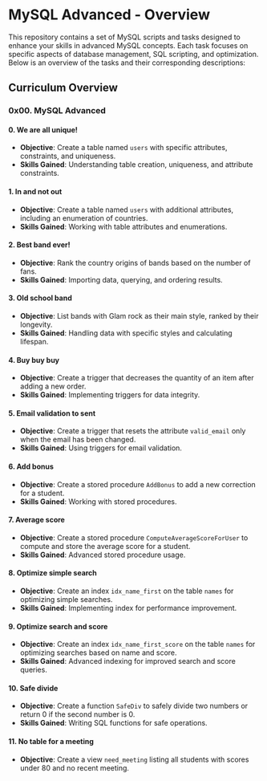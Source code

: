 # MySQL Advanced - Overview

This repository contains a set of MySQL scripts and tasks designed to enhance your skills in advanced MySQL concepts. Each task focuses on specific aspects of database management, SQL scripting, and optimization. Below is an overview of the tasks and their corresponding descriptions:

## Curriculum Overview

### 0x00. MySQL Advanced

#### 0. We are all unique!
- **Objective**: Create a table named `users` with specific attributes, constraints, and uniqueness.
- **Skills Gained**: Understanding table creation, uniqueness, and attribute constraints.

#### 1. In and not out
- **Objective**: Create a table named `users` with additional attributes, including an enumeration of countries.
- **Skills Gained**: Working with table attributes and enumerations.

#### 2. Best band ever!
- **Objective**: Rank the country origins of bands based on the number of fans.
- **Skills Gained**: Importing data, querying, and ordering results.

#### 3. Old school band
- **Objective**: List bands with Glam rock as their main style, ranked by their longevity.
- **Skills Gained**: Handling data with specific styles and calculating lifespan.

#### 4. Buy buy buy
- **Objective**: Create a trigger that decreases the quantity of an item after adding a new order.
- **Skills Gained**: Implementing triggers for data integrity.

#### 5. Email validation to sent
- **Objective**: Create a trigger that resets the attribute `valid_email` only when the email has been changed.
- **Skills Gained**: Using triggers for email validation.

#### 6. Add bonus
- **Objective**: Create a stored procedure `AddBonus` to add a new correction for a student.
- **Skills Gained**: Working with stored procedures.

#### 7. Average score
- **Objective**: Create a stored procedure `ComputeAverageScoreForUser` to compute and store the average score for a student.
- **Skills Gained**: Advanced stored procedure usage.

#### 8. Optimize simple search
- **Objective**: Create an index `idx_name_first` on the table `names` for optimizing simple searches.
- **Skills Gained**: Implementing index for performance improvement.

#### 9. Optimize search and score
- **Objective**: Create an index `idx_name_first_score` on the table `names` for optimizing searches based on name and score.
- **Skills Gained**: Advanced indexing for improved search and score queries.

#### 10. Safe divide
- **Objective**: Create a function `SafeDiv` to safely divide two numbers or return 0 if the second number is 0.
- **Skills Gained**: Writing SQL functions for safe operations.

#### 11. No table for a meeting
- **Objective**: Create a view `need_meeting` listing all students with scores under 80 and no recent meeting.
